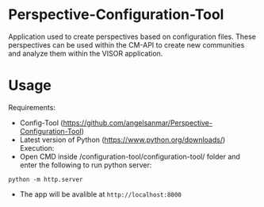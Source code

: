 # Perspective-Configuration-Tool
Application used to create perspectives based on configuration files. These perspectives can be used within the CM-API to create new communities and analyze them within the VISOR application.  

# Usage
Requirements: 
- Config-Tool (https://github.com/angelsanmar/Perspective-Configuration-Tool)
- Latest version of Python (https://www.python.org/downloads/)
Execution:  
- Open CMD inside /configuration-tool/configuration-tool/ folder and enter the following to run python server:
``` 
python -m http.server
```
- The app will be avalible at ```http://localhost:8000```
